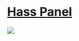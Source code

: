 
# [Hass Panel](https://github.com/mrtian2016/hass-panel)

[![](https://img.shields.io/github/stars/mrtian2016/hass-panel?style=social)](https://github.com/mrtian2016/hass-panel)



